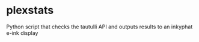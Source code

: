 # plexstats
Python script that checks the tautulli API and outputs results to an inkyphat e-ink display
